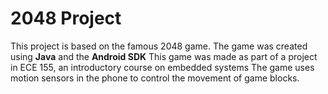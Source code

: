 # **2048 Project**

This project is based on the famous 2048 game.
The game was created using **Java** and the **Android SDK** 
This game was made as part of a project in ECE 155, an introductory course on embedded systems
The game uses motion sensors in the phone to control the movement of game blocks.